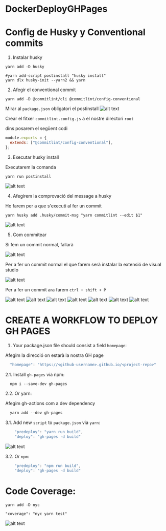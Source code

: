 # DockerDeployGHPages

# Config de Husky y Conventional commits

1. Instalar husky
```
yarn add -D husky
```
```
#yarn add-script postinstall "husky install"
yarn dlx husky-init --yarn2 && yarn
```
2. Afegir el conventional commit
```
yarn add -D @commitlint/cli @commitlint/config-conventional
```

Mirar al `package.json` obligatori el postinstall 
![alt text](.images/image.png)

Crear el fitxer `commitlint.config.js` a el nostre directori `root`

dins posarem el següent codi

```JavaScript
module.exports = {
  extends: ["@commitlint/config-conventional"],
};
```
3. Executar husky install

Executarem la comanda 
```
yarn run postinstall
```

![alt text](.images/image-1.png)

4. Afegirem la comprovació del message a husky

Ho farem per a que s'executi al fer un commit
```
yarn husky add .husky/commit-msg "yarn commitlint --edit $1"
```

![alt text](.images/image-2.png)

5. Com commitear

Si fem un commit normal, fallarà

![alt text](.images/image-3.png)

Per a fer un commit normal el que farem serà instalar la extensió de visual studio

![alt text](.images/image-4.png)

Per a fer un commit ara farem `ctrl + shift + P`

![alt text](.images/image-5.png)
![alt text](.images/image-6.png)
![alt text](.images/image-7.png)
![alt text](.images/image-8.png)
![alt text](.images/image-10.png)
![alt text](.images/image-11.png)
![alt text](.images/image-12.png)

# CREATE A WORKFLOW TO DEPLOY GH PAGES

1. Your package.json file should consist a field `homepage`: 


Afegim la direcció on estarà la nostra GH page

```javascript
  "homepage": "https://<github-username>.github.io/<project-repo>"
```

2.1. Install `gh-pages` via npm:

```javascript
  npm i --save-dev gh-pages
```

2.2. Or yarn:

Afegim gh-actions com a dev dependency

```javascript
  yarn add --dev gh-pages
```

3.1. Add new `script` to `package.json` via `yarn`:

```javascript
    "predeploy": "yarn run build",
    "deploy": "gh-pages -d build"
```

![alt text](.images/image(14).png)

3.2. Or `npm`:

```javascript
    "predeploy": "npm run build",
    "deploy": "gh-pages -d build"
```


# Code Coverage:

`yarn add -D nyc`

`"coverage": "nyc yarn test"`

![alt text](.images/image.png)
